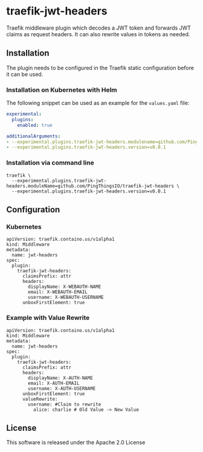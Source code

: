 # traefik-jwt-headers
Traefik middleware plugin which decodes a JWT token and forwards JWT claims as request headers. It can also rewrite values in tokens as needed.

## Installation
The plugin needs to be configured in the Traefik static configuration before it can be used.

### Installation on Kubernetes with Helm
The following snippet can be used as an example for the `values.yaml` file:
```values.yaml
experimental:
  plugins:
    enabled: true

additionalArguments:
- --experimental.plugins.traefik-jwt-headers.modulename=github.com/PingThingsIO/traefik-jwt-headers
- --experimental.plugins.traefik-jwt-headers.version=v0.0.1
```

### Installation via command line

```shell
traefik \
  --experimental.plugins.traefik-jwt-headers.moduleName=github.com/PingThingsIO/traefik-jwt-headers \
  --experimental.plugins.traefik-jwt-headers.version=v0.0.1
```

## Configuration

### Kubernetes

``` tab="File (Kubernetes)"
apiVersion: traefik.containo.us/v1alpha1
kind: Middleware
metadata:
  name: jwt-headers
spec:
  plugin:
    traefik-jwt-headers:
      claimsPrefix: attr
      headers:
        displayName: X-WEBAUTH-NAME
        email: X-WEBAUTH-EMAIL
        username: X-WEBAUTH-USERNAME
      unboxFirstElement: true
```

### Example with Value Rewrite

``` tab="File (Kubernetes)"
apiVersion: traefik.containo.us/v1alpha1
kind: Middleware
metadata:
  name: jwt-headers
spec:
  plugin:
    traefik-jwt-headers:
      claimsPrefix: attr
      headers:
        displayName: X-AUTH-NAME
        email: X-AUTH-EMAIL
        username: X-AUTH-USERNAME
      unboxFirstElement: true
      valueRewrite:
        username: #Claim to rewrite
          alice: charlie # Old Value -> New Value
```

## License

This software is released under the Apache 2.0 License
